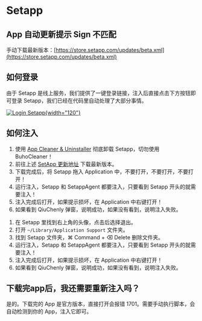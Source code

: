 # Setapp

## App 自动更新提示 Sign 不匹配

手动下载最新版本：[https://store.setapp.com/updates/beta.xml](https://store.setapp.com/updates/beta.xml)

## 如何登录

由于 Setapp 是线上服务，我们提供了一键登录链接，注入后直接点击下方按钮即可登录 Setapp，我们已经在代码里自动处理了大部分事情。

[![Login Setapp](login-setapp.svg){width="120"}](setapp://system/sign_in?access_token=fuckingyoutoken&user_email=qiuchenly@outlook.com)

## 如何注入

<tabs>
    <tab title="卸载后重新安装">
        <ol>
            <li>使用 <a href="https://download.nektony.com/pro-support/v3/app-cleaner/update/update.xml">App Cleaner & Uninstaller</a> 彻底卸载 Setapp，切勿使用 BuhoCleaner！</li>
            <li>前往上述 <a href="https://store.setapp.com/updates/beta.xml">SetApp 更新地址</a> 下载最新版本。</li>
            <li>下载完成后，将 Setapp 拖入 Application 中，不要打开，不要打开，不要打开！</li>
            <li>运行注入，Setapp 和 SetappAgent 都要注入，只要看到 Setapp 开头的就需要注入！</li>
            <li>注入完成后打开，如果提示损坏，在 Application 中右键打开！</li>
            <li>如果看到 QiuChenly 弹窗，说明成功，如果没有看到，说明注入失败。</li>
        </ol>
    </tab>
    <tab title="我不想卸载">
        <ol>
            <li>在 Setapp 里找到右上角的头像，点击后选择退出。</li>
            <li>打开 <code>~/Library/Application Support</code> 文件夹。</li>
            <li>找到 Setapp 文件夹，<shortcut>⌘ Command + ⌫ Delete</shortcut> 删除文件夹。</li>
            <li>运行注入，Setapp 和 SetappAgent 都要注入，只要看到 Setapp 开头的就需要注入！</li>
            <li>注入完成后打开，如果提示损坏，在 Application 中右键打开！</li>
            <li>如果看到 QiuChenly 弹窗，说明成功，如果没有看到，说明注入失败。</li>
        </ol>
    </tab>
</tabs>

## 下载完app后，我还需要重新注入吗？

是的。下载完的 App 是官方版本，直接打开会报错 1701。需要手动执行脚本，会自动检测到你的 App，注入它即可。
